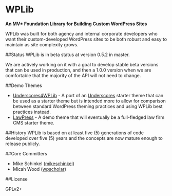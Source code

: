 # WPLib
**An MV\* Foundation Library for Building Custom WordPress Sites**

WPLib was built for both agency and internal corporate developers who want their custom-developed WordPress sites to be both robust and easy to maintain as site complexity grows. 

##Status
WPLib is in beta status at version 0.5.2 in master.

We are actively working on it with a goal to develop stable beta versions that can be used in production, and then a 1.0.0 version when we are comfortable that the majority of the API will not need to change.

##Demo Themes
- [Underscores4WPLib](https://github.com/wplib/underscores4wplib) - A port of an [Underscores](http://underscores.me) starter theme that can be used as a starter theme but is intended more to allow for comparison between standard WordPress theming practices and using WPLib best practices instead.
- [LawPress](https://github.com/wplib/lawpress) - A demo theme that will eventually be a full-fledged law firm CMS starter theme.

##History
WPLib is based on at least five (5) generations of code developed over five (5) years and the concepts are now mature enough to release publicly.

##Core Committers

- Mike Schinkel ([mikeschinkel](https://github.com/mikeschinkel))
- Micah Wood ([wpscholar](https://github.com/wpscholar))

##License 

GPLv2+
